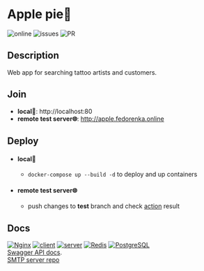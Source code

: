 # Apple pie🥧

![online](https://img.shields.io/website?url=http://apple.fedorenka.online) ![issues](https://img.shields.io/github/issues-raw/FedorenkaAvenue/Apple_pie) ![PR](https://img.shields.io/github/issues-pr-raw/FedorenkaAvenue/Apple_pie)

## Description

Web app for searching tattoo artists and customers.

## Join

 * **local🐳**: http://localhost:80
 * **remote test server🌐**: http://apple.fedorenka.online

## Deploy

  * #### local🐳

    - `docker-compose up --build -d` to deploy and up containers

  * #### remote test server🌐

    - push changes to **test** branch and check [action](https://github.com/FedorenkaAvenue/Apple_pie/actions) result

## Docs

[![Nginx](https://img.shields.io/badge/-Nginx-000?&logo=nginx)](./nginx/README.md) [![client](https://img.shields.io/badge/-client-000?&logo=angular)](./client/README.md) [![server](https://img.shields.io/badge/-server-000?&logo=Node.js)](./server/README.md) [![Redis](https://img.shields.io/badge/-Redis-000?&logo=redis)](./redis/README.md) [![PostgreSQL](https://img.shields.io/badge/-PostreSQL-000?&logo=postgresql)](./postgres/README.md)    
[Swagger API docs](http://docs.fedorenka.online/?urls.primaryName=Apple%20pie).    
[SMTP server repo](https://github.com/FedorenkaAvenue/Dovecote)
